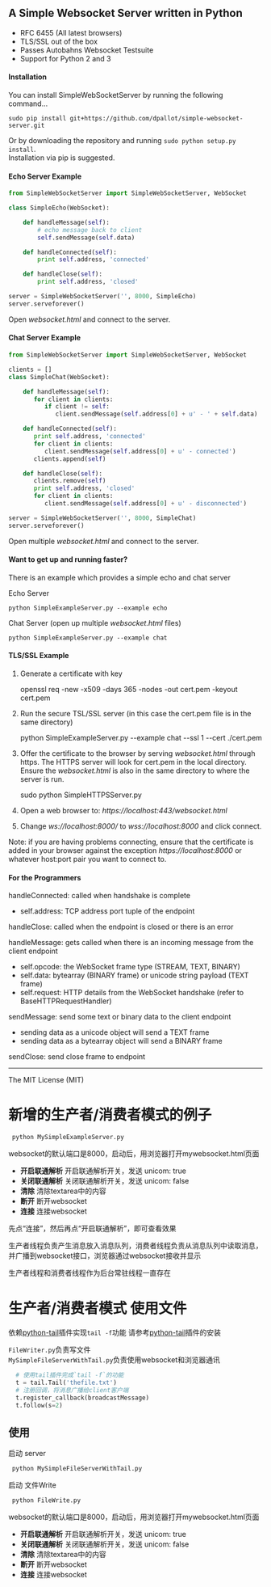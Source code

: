 ## A Simple Websocket Server written in Python

- RFC 6455 (All latest browsers)
- TLS/SSL out of the box
- Passes Autobahns Websocket Testsuite
- Support for Python 2 and 3

#### Installation

You can install SimpleWebSocketServer by running the following command...

`sudo pip install git+https://github.com/dpallot/simple-websocket-server.git`

Or by downloading the repository and running `sudo python setup.py install`.  
Installation via pip is suggested.

#### Echo Server Example
`````python
from SimpleWebSocketServer import SimpleWebSocketServer, WebSocket

class SimpleEcho(WebSocket):

    def handleMessage(self):
        # echo message back to client
        self.sendMessage(self.data)

    def handleConnected(self):
        print self.address, 'connected'

    def handleClose(self):
        print self.address, 'closed'

server = SimpleWebSocketServer('', 8000, SimpleEcho)
server.serveforever()
`````

Open *websocket.html* and connect to the server.

#### Chat Server Example
`````python
from SimpleWebSocketServer import SimpleWebSocketServer, WebSocket

clients = []
class SimpleChat(WebSocket):

    def handleMessage(self):
       for client in clients:
          if client != self:
             client.sendMessage(self.address[0] + u' - ' + self.data)

    def handleConnected(self):
       print self.address, 'connected'
       for client in clients:
          client.sendMessage(self.address[0] + u' - connected')
       clients.append(self)

    def handleClose(self):
       clients.remove(self)
       print self.address, 'closed'
       for client in clients:
          client.sendMessage(self.address[0] + u' - disconnected')

server = SimpleWebSocketServer('', 8000, SimpleChat)
server.serveforever()
`````
Open multiple *websocket.html* and connect to the server.

#### Want to get up and running faster?

There is an example which provides a simple echo and chat server

Echo Server

    python SimpleExampleServer.py --example echo

Chat Server (open up multiple *websocket.html* files)

    python SimpleExampleServer.py --example chat


#### TLS/SSL Example

1) Generate a certificate with key

    openssl req -new -x509 -days 365 -nodes -out cert.pem -keyout cert.pem

2) Run the secure TSL/SSL server (in this case the cert.pem file is in the same directory)

    python SimpleExampleServer.py --example chat --ssl 1 --cert ./cert.pem

3) Offer the certificate to the browser by serving *websocket.html* through https.
The HTTPS server will look for cert.pem in the local directory.
Ensure the *websocket.html* is also in the same directory to where the server is run.

    sudo python SimpleHTTPSServer.py

4) Open a web browser to: *https://localhost:443/websocket.html*

5) Change *ws://localhost:8000/* to *wss://localhost:8000* and click connect.

Note: if you are having problems connecting, ensure that the certificate is added in your browser against the exception *https://localhost:8000* or whatever host:port pair you want to connect to.

#### For the Programmers

handleConnected: called when handshake is complete
 - self.address: TCP address port tuple of the endpoint

handleClose: called when the endpoint is closed or there is an error

handleMessage: gets called when there is an incoming message from the client endpoint
 - self.opcode: the WebSocket frame type (STREAM, TEXT, BINARY)
 - self.data: bytearray (BINARY frame) or unicode string payload (TEXT frame)  
 - self.request: HTTP details from the WebSocket handshake (refer to BaseHTTPRequestHandler)

sendMessage: send some text or binary data to the client endpoint
 - sending data as a unicode object will send a TEXT frame
 - sending data as a bytearray object will send a BINARY frame

sendClose: send close frame to endpoint


---------------------
The MIT License (MIT)

# 新增的生产者/消费者模式的例子

``` python
 python MySimpleExampleServer.py
```

websocket的默认端口是8000，启动后，用浏览器打开mywebsocket.html页面

 - **开启联通解析** 开启联通解析开关，发送 unicom: true
 - **关闭联通解析** 关闭联通解析开关，发送 unicom: false
 - **清除** 清除textarea中的内容
 - **断开** 断开websocket
 - **连接** 连接websocket

先点“连接”，然后再点“开启联通解析”，即可查看效果

生产者线程负责产生消息放入消息队列，消费者线程负责从消息队列中读取消息，并广播到websocket接口，浏览器通过websocket接收并显示

生产者线程和消费者线程作为后台常驻线程一直存在



# 生产者/消费者模式 使用文件

依赖[python-tail][python-tail]插件实现`tail -f`功能
请参考[python-tail][python-tail]插件的安装

`FileWriter.py`负责写文件  
`MySimpleFileServerWithTail.py`负责使用websocket和浏览器通讯

``` python
  # 使用tail插件完成`tail -f`的功能
  t = tail.Tail('thefile.txt')
  # 注册回调，将消息广播给client客户端
  t.register_callback(broadcastMessage)
  t.follow(s=2)
```

## 使用

启动 server

``` python
 python MySimpleFileServerWithTail.py
```

启动 文件Write

``` python
 python FileWrite.py
```

websocket的默认端口是8000，启动后，用浏览器打开mywebsocket.html页面

 - **开启联通解析** 开启联通解析开关，发送 unicom: true
 - **关闭联通解析** 关闭联通解析开关，发送 unicom: false
 - **清除** 清除textarea中的内容
 - **断开** 断开websocket
 - **连接** 连接websocket

[python-tail]: https://github.com/kasun/python-tail
